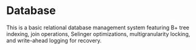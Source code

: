 # Database
This is a basic relational database management system featuring B+ tree indexing, join operations, Selinger optimizations, multigranularity locking, and write-ahead logging for recovery. 
